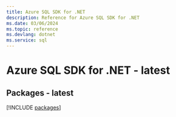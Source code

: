 ```yaml
---
title: Azure SQL SDK for .NET
description: Reference for Azure SQL SDK for .NET
ms.date: 03/06/2024
ms.topic: reference
ms.devlang: dotnet
ms.service: sql
---
```

# Azure SQL SDK for .NET - latest
## Packages - latest
[!INCLUDE [packages](sql-index.md)]